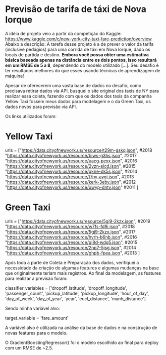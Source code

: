 # Previsão de tarifa de táxi de Nova Iorque

A idéia de projeto veio a partir da competição do Kaggle: https://www.kaggle.com/c/new-york-city-taxi-fare-prediction/overview. Abaixo a descrição:
A tarefa desse projeto é a de prever o valor da tarifa (inclusive pedágios) para uma corrida de táxi em Nova Iorque, dado os locais de partida e destino. **Embora você possa obter uma estimativa básica baseada apenas na distância entre os dois pontos, isso resultará em um RMSE de 5 a 8**, dependendo do modelo utilizado [...]. Seu desafio é ter resultados melhores do que esses usando técnicas de aprendizagem de máquina!

Apesar de oferecerem uma vasta base de dados no desafio, como precisava retirar dados via API, busquei o site original dos taxis de NY para realizar essa coleta, fazendo com que os dados dos taxis da companha Yellow Taxi fossem meus dados para modelagem e o da Green Taxi, os dados novos para previsão via API.

Os links utilizados foram:

# Yellow Taxi

urls = ["https://data.cityofnewyork.us/resource/t29m-gskq.json", #2018
        "https://data.cityofnewyork.us/resource/biws-g3hs.json", #2017
        "https://data.cityofnewyork.us/resource/uacg-pexx.json", #2016
        "https://data.cityofnewyork.us/resource/2yzn-sicd.json", #2015
        "https://data.cityofnewyork.us/resource/gkne-dk5s.json", #2014
        "https://data.cityofnewyork.us/resource/t7ny-aygi.json", #2013
        "https://data.cityofnewyork.us/resource/kerk-3eby.json", #2012
        "https://data.cityofnewyork.us/resource/uwyp-dntv.json"  #2011
]

# Green Taxi
urls = ["https://data.cityofnewyork.us/resource/5gj9-2kzx.json", #2019
        "https://data.cityofnewyork.us/resource/w7fs-fd9i.json", #2018
        "https://data.cityofnewyork.us/resource/5gj9-2kzx.json", #2017
        "https://data.cityofnewyork.us/resource/hvrh-b6nb.json", #2016
        "https://data.cityofnewyork.us/resource/gi8d-wdg5.json", #2015
        "https://data.cityofnewyork.us/resource/2np7-5jsg.json", #2014
        "https://data.cityofnewyork.us/resource/ghpb-fpea.json", #2013
]

Após toda a parte de Coleta e Preparação dos dados, verifiquei a necessidade da criação de algumas features e algumas mudanças na base que originalmente teriam mais registros.
Ao final da modelagem, as features para realizar a previsão foram:

classifier_variables = ['dropoff_latitude', 'dropoff_longitude',
       'passenger_count', 'pickup_latitude', 'pickup_longitude', 'hour_of_day',
       'day_of_week', 'day_of_year', 'year', 'eucl_distance', 'manh_distance']
	   
Sendo minha variável alvo:

target_variable = 'fare_amount'

A variável alvo é utilizada na análise da base de dados e na construção de novas features para o modelo.

O GradientBoostingRegressor() foi o modelo escolhido ao final para deploy com um RMSE de ~2.5.

